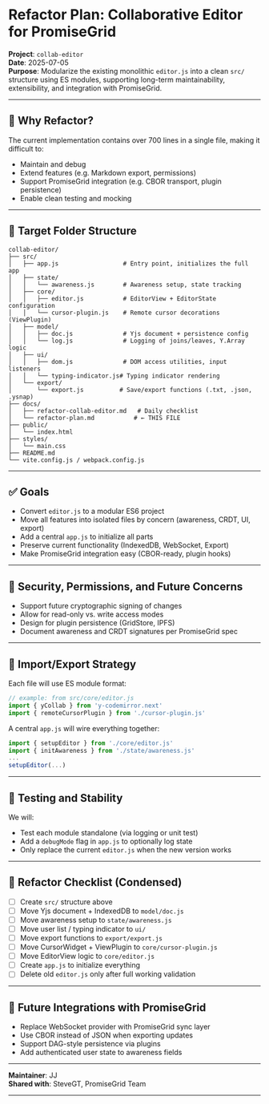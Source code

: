 
# Refactor Plan: Collaborative Editor for PromiseGrid

**Project**: `collab-editor`  
**Date**: 2025-07-05  
**Purpose**: Modularize the existing monolithic `editor.js` into a clean `src/` structure using ES modules, supporting long-term maintainability, extensibility, and integration with PromiseGrid.

---

## 🧩 Why Refactor?

The current implementation contains over 700 lines in a single file, making it difficult to:

- Maintain and debug
- Extend features (e.g. Markdown export, permissions)
- Support PromiseGrid integration (e.g. CBOR transport, plugin persistence)
- Enable clean testing and mocking

---

## 📁 Target Folder Structure

```
collab-editor/
├── src/
│   ├── app.js                  # Entry point, initializes the full app
│   ├── state/
│   │   └── awareness.js        # Awareness setup, state tracking
│   ├── core/
│   │   ├── editor.js           # EditorView + EditorState configuration
│   │   └── cursor-plugin.js    # Remote cursor decorations (ViewPlugin)
│   ├── model/
│   │   ├── doc.js              # Yjs document + persistence config
│   │   └── log.js              # Logging of joins/leaves, Y.Array logic
│   ├── ui/
│   │   ├── dom.js              # DOM access utilities, input listeners
│   │   └── typing-indicator.js# Typing indicator rendering
│   └── export/
│       └── export.js          # Save/export functions (.txt, .json, .ysnap)
├── docs/
│   ├── refactor-collab-editor.md   # Daily checklist
│   └── refactor-plan.md           # ← THIS FILE
├── public/
│   └── index.html
├── styles/
│   └── main.css
├── README.md
└── vite.config.js / webpack.config.js
```

---

## ✅ Goals

- Convert `editor.js` to a modular ES6 project
- Move all features into isolated files by concern (awareness, CRDT, UI, export)
- Add a central `app.js` to initialize all parts
- Preserve current functionality (IndexedDB, WebSocket, Export)
- Make PromiseGrid integration easy (CBOR-ready, plugin hooks)

---

## 🔐 Security, Permissions, and Future Concerns

- Support future cryptographic signing of changes
- Allow for read-only vs. write access modes
- Design for plugin persistence (GridStore, IPFS)
- Document awareness and CRDT signatures per PromiseGrid spec

---

## 🔄 Import/Export Strategy

Each file will use ES module format:

```js
// example: from src/core/editor.js
import { yCollab } from 'y-codemirror.next'
import { remoteCursorPlugin } from './cursor-plugin.js'
```

A central `app.js` will wire everything together:

```js
import { setupEditor } from './core/editor.js'
import { initAwareness } from './state/awareness.js'
...
setupEditor(...)
```

---

## 🧪 Testing and Stability

We will:

- Test each module standalone (via logging or unit test)
- Add a `debugMode` flag in `app.js` to optionally log state
- Only replace the current `editor.js` when the new version works

---

## 📝 Refactor Checklist (Condensed)

- [ ] Create `src/` structure above
- [ ] Move Yjs document + IndexedDB to `model/doc.js`
- [ ] Move awareness setup to `state/awareness.js`
- [ ] Move user list / typing indicator to `ui/`
- [ ] Move export functions to `export/export.js`
- [ ] Move CursorWidget + ViewPlugin to `core/cursor-plugin.js`
- [ ] Move EditorView logic to `core/editor.js`
- [ ] Create `app.js` to initialize everything
- [ ] Delete old `editor.js` only after full working validation

---

## 🔄 Future Integrations with PromiseGrid

- Replace WebSocket provider with PromiseGrid sync layer
- Use CBOR instead of JSON when exporting updates
- Support DAG-style persistence via plugins
- Add authenticated user state to awareness fields

---

**Maintainer**: JJ  
**Shared with**: SteveGT, PromiseGrid Team

---
